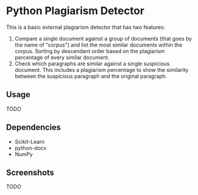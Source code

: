 # Python Plagiarism Detector

This is a basic external plagiarism detector that has two features: 
1. Compare a single document against a group of documents (that goes by the name of "corpus") and list the most similar documents within the corpus. Sorting by descendant order based on the plagiarism percentage of every similar document.
2. Check which paragraphs are similar against a single suspicious document. This includes a plagiarism percentage to show the similarity between the suspicious paragraph and the original paragraph.

## Usage

TODO

## Dependencies

- Scikit-Learn
- python-docx
- NumPy

## Screenshots

TODO